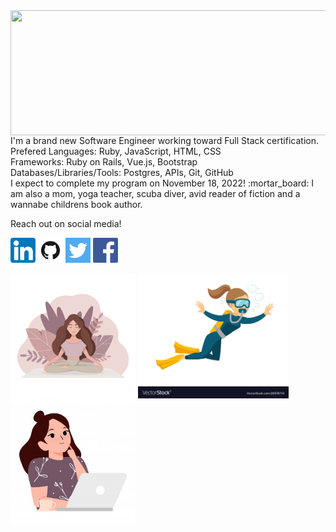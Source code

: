 <img src="images/World.png" width=1200; height=200; align=center>
<span style=font-size:100px">
I'm a brand new Software Engineer working toward Full Stack certification.<br />
Prefered 
  Languages: Ruby, JavaScript, HTML, CSS<br />
  Frameworks: Ruby on Rails, Vue.js, Bootstrap<br /> 
  Databases/Libraries/Tools: Postgres, APIs, Git, GitHub<br />
I expect to complete my program on November 18, 2022! :mortar_board:	
</span>
I am also a mom, yoga teacher, scuba diver, avid reader of fiction and a wannabe childrens book author. 
</p>
Reach out on social media!

<a href="https://www.linkedin.com/in/robyn-spaulding"><img src="images/linkedin.png" style="width:40px;height=40px;"></a>
<a href="https://github.com/robynspaulding"><img src="images/github.png" style="width:40px;height=40px;"></a>
<a href="https://twitter.com/RobynSp27"><img src="images/twitter.png" style="width:40px;height=40px;"></a>
<a href="https://m.me/robyn.morris.3382"><img src="images/facebook.png" style="width:40px;height=40px;"></a>

<img src="images/yoga.jpeg" width=200; align=center>    <img src="images/diver.jpeg" height=200; align=center>
                        <img src="images/coding.jpeg" width=200; align=center>


